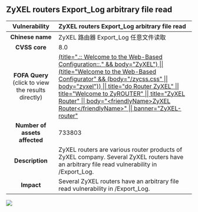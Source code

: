 ## ZyXEL routers Export_Log arbitrary file read

|   **Vulnerability**  | **ZyXEL routers Export_Log arbitrary file read**  |
| :----:   | :-----|
|  **Chinese name**  | ZyXEL 路由器 Export_Log 任意文件读取 |
| **CVSS core**  | 8.0 |
| **FOFA Query**  (click to view the results directly)| [(title=".:: Welcome to the Web-Based Configuration::." && body="ZyXEL") \|\| (title="Welcome to the Web-Based Configurator" && (body="/zycss.css" \|\| body="zyxel")) \|\| title="do Router ZyXEL" \|\| title="Welcome to ZyROUTER" \|\| title="ZyXEL Router" \|\| body="\<friendlyName>ZyXEL Router\</friendlyName>" \|\| banner="ZyXEL-router"](https://en.fofa.info/result?qbase64=KHRpdGxlPSIuOjogV2VsY29tZSB0byB0aGUgV2ViLUJhc2VkIENvbmZpZ3VyYXRpb246Oi4iICYmIGJvZHk9Ilp5WEVMIikgfHwgKHRpdGxlPSJXZWxjb21lIHRvIHRoZSBXZWItQmFzZWQgQ29uZmlndXJhdG9yIiAmJiAoYm9keT0iL3p5Y3NzLmNzcyIgfHwgYm9keT0ienl4ZWwiKSkgfHwgdGl0bGU9ImRvIFJvdXRlciBaeVhFTCIgfHwgdGl0bGU9IldlbGNvbWUgdG8gWnlST1VURVIiIHx8IHRpdGxlPSJaeVhFTCBSb3V0ZXIiIHx8IGJvZHk9IjxmcmllbmRseU5hbWU%2BWnlYRUwgUm91dGVyPC9mcmllbmRseU5hbWU%2BIiB8fCBiYW5uZXI9Ilp5WEVMLXJvdXRlciIK) |
| **Number of assets affected**  | 733803 |
| **Description**  | ZyXEL routers are various router products of ZyXEL company. Several ZyXEL routers have an arbitrary file read vulnerability in /Export_Log. |
| **Impact** | Several ZyXEL routers have an arbitrary file read vulnerability in /Export_Log. |

![](https://s3.bmp.ovh/imgs/2023/05/12/3909e1c09af8eb25.gif)
